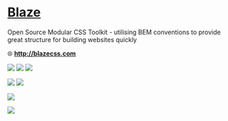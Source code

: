 # <a href="http://blazecss.com">Blaze</a>

Open Source Modular CSS Toolkit - utilising BEM conventions to provide great structure for building websites quickly

:globe_with_meridians: **http://blazecss.com**

<a href="https://www.npmjs.com/package/blaze"><img src="https://img.shields.io/npm/v/blaze.svg?style=flat-square"></a>
<a href="https://www.npmjs.com/package/blaze"><img src="https://img.shields.io/npm/dm/blaze.svg?style=flat-square"></a>
<a href="https://github.com/BlazeCSS/blaze/blob/master/LICENSE"><img src="https://img.shields.io/badge/licence-MIT-000000.svg?style=flat-square"></a>

<a href="https://gitter.im/BlazeCSS/blaze"><img src="https://img.shields.io/badge/chat-on gitter-753a88.svg?style=flat-square"></a>
<a href="https://twitter.com/blazecss"><img src="https://img.shields.io/twitter/follow/blazecss.svg?style=flat-square&maxAge=2592000"></a>

<a href="https://www.stickermule.com/uk/marketplace/15481-blaze-css"><img src="https://img.shields.io/badge/blaze-stickers-e6461a.svg?style=flat-square"></a>

<img src="https://cdn.rawgit.com/BlazeCSS/Blaze/fac17e54/sponsors.png">
